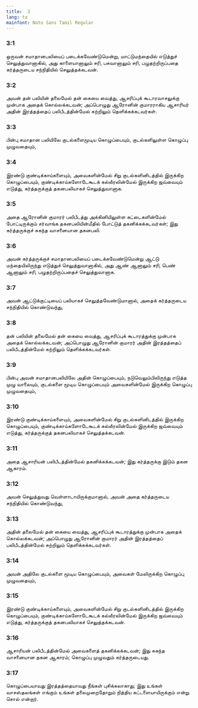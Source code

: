 ```yaml
---
title:  3
lang: ta
mainfont: Noto Sans Tamil Regular
---
```


###  3:1

ஒருவன் சமாதானபலியைப் படைக்கவேண்டுமென்று, மாட்டுமந்தையில் எடுத்துச் செலுத்துவானாகில், அது காளையானாலும் சரி, பசுவானாலும் சரி, பழுதற்றிருப்பதை கர்த்தருடைய சந்நிதியில் செலுத்தக்கடவன்.

###  3:2

அவன் தன் பலியின் தலைமேல் தன் கையை வைத்து, ஆசரிப்புக் கூடாரவாசலுக்கு முன்பாக அதைக் கொல்லக்கடவன்; அப்பொழுது ஆரோனின் குமாரராகிய ஆசாரியர் அதின் இரத்தத்தைப் பலிபீடத்தின்மேல் சுற்றிலும் தெளிக்கக்கடவர்கள்.

###  3:3

பின்பு சமாதான பலியிலே குடல்களைமூடிய கொழுப்பையும், குடல்களிலுள்ள கொழுப்பு முழுவதையும்,

###  3:4

இரண்டு குண்டிக்காய்களையும், அவைகளின்மேல் சிறு குடல்களினிடத்தில் இருக்கிற கொழுப்பையும், குண்டிக்காய்களோடேகூடக் கல்லீரலின்மேல் இருக்கிற ஜவ்வையும் எடுத்து, கர்த்தருக்குத் தகனபலியாகச் செலுத்துவானாக.

###  3:5

அதை ஆரோனின் குமாரர் பலிபீடத்து அக்கினியிலுள்ள கட்டைகளின்மேல் போட்டிருக்கும் சர்வாங்க தகனபலியின்மீதில் போட்டுத் தகனிக்கக்கடவர்கள்; இது கர்த்தருக்குச் சுகந்த வாசனையான தகனபலி.

###  3:6

அவன் கர்த்தருக்குச் சமாதானபலியைப் படைக்கவேண்டுமென்று ஆட்டு மந்தையிலிருந்து எடுத்துச் செலுத்துவானாகில், அது ஆண் ஆனாலும் சரி, பெண் ஆனாலும் சரி, பழுதற்றிருப்பதைச் செலுத்துவானாக.

###  3:7

அவன் ஆட்டுக்குட்டியைப் பலியாகச் செலுத்தவேண்டுமானால், அதைக் கர்த்தருடைய சந்நிதியில் கொண்டுவந்து,

###  3:8

தன் பலியின் தலைமேல் தன் கையை வைத்து, ஆசரிப்புக் கூடாரத்துக்கு முன்பாக அதைக் கொல்லக்கடவன்; அப்பொழுது ஆரோனின் குமாரர் அதின் இரத்தத்தைப் பலிபீடத்தின்மேல் சுற்றிலும் தெளிக்கக்கடவர்கள்.

###  3:9

பின்பு அவன் சமாதானபலியிலே அதின் கொழுப்பையும், நடுவெலும்பிலிருந்து எடுத்த முழு வாலையும், குடல்களை மூடிய கொழுப்பையும் அவைகளின்மேல் இருக்கிற கொழுப்பு முழுவதையும்,

###  3:10

இரண்டு குண்டிக்காய்களையும், அவைகளின்மேல் சிறு குடல்களினிடத்தில் இருக்கிற கொழுப்பையும், குண்டிக்காய்களோடேகூடக் கல்லீரலின்மேல் இருக்கிற ஜவ்வையும் எடுத்து, கர்த்தருக்குத் தகனபலியாகச் செலுத்தக்கடவன்.

###  3:11

அதை ஆசாரியன் பலிபீடத்தின்மேல் தகனிக்கக்கடவன்; இது கர்த்தருக்கு இடும் தகன ஆகாரம்.

###  3:12

அவன் செலுத்துவது வெள்ளாடாயிருக்குமானால், அவன் அதை கர்த்தருடைய சந்நிதியில் கொண்டுவந்து,

###  3:13

அதின் தலைமேல் தன் கையை வைத்து, ஆசரிப்புக் கூடாரத்துக்கு முன்பாக அதைக் கொல்லக்கடவன்; அப்பொழுது ஆரோனின் குமாரர் அதின் இரத்தத்தைப் பலிபீடத்தின்மேல் சுற்றிலும் தெளிக்கக்கடவர்கள்.

###  3:14

அவன் அதிலே குடல்களை மூடிய கொழுப்பையும், அவைகள் மேலிருக்கிற கொழுப்பு முழுவதையும்,

###  3:15

இரண்டு குண்டிக்காய்களையும், அவைகளின்மேல் சிறு குடல்களினிடத்தில் இருக்கிற கொழுப்பையும், குண்டிக்காய்களோடேகூடக் கல்லீரலின்மேல் இருக்கிற ஜவ்வையும் எடுத்து, கர்த்தருக்குத் தகனபலியாகச் செலுத்தக்கடவன்.

###  3:16

ஆசாரியன் பலிபீடத்தின்மேல் அவைகளைத் தகனிக்கக்கடவன்; இது சுகந்த வாசனையான தகன ஆகாரம்; கொழுப்பு முழுவதும் கர்த்தருடையது.

###  3:17

கொழுப்பையாவது இரத்தத்தையாவது நீங்கள் புசிக்கலாகாது; இது உங்கள் வாசஸ்தலங்கள் எங்கும் உங்கள் தலைமுறைதோறும் நித்திய கட்டளையாயிருக்கும் என்று சொல் என்றார்.

